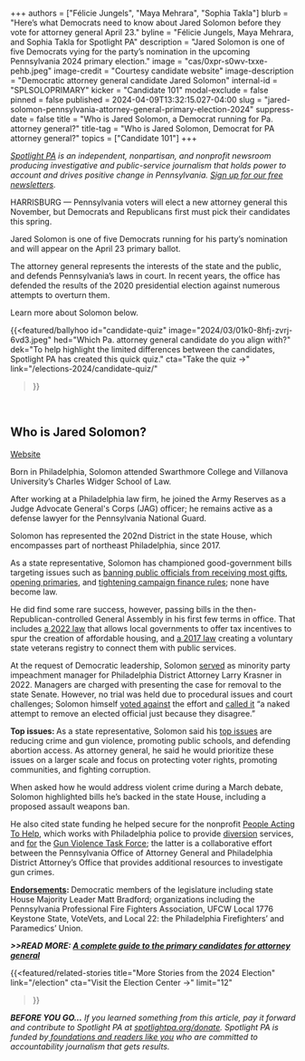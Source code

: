 +++
authors = ["Félicie Jungels", "Maya Mehrara", "Sophia Takla"]
blurb = "Here’s what Democrats need to know about Jared Solomon before they vote for attorney general April 23."
byline = "Félicie Jungels, Maya Mehrara, and Sophia Takla for Spotlight PA"
description = "Jared Solomon is one of five Democrats vying for the party’s nomination in the upcoming Pennsylvania 2024 primary election."
image = "cas/0xpr-s0wv-txxe-pehb.jpeg"
image-credit = "Courtesy candidate website"
image-description = "Democratic attorney general candidate Jared Solomon"
internal-id = "SPLSOLOPRIMARY"
kicker = "Candidate 101"
modal-exclude = false
pinned = false
published = 2024-04-09T13:32:15.027-04:00
slug = "jared-solomon-pennsylvania-attorney-general-primary-election-2024"
suppress-date = false
title = "Who is Jared Solomon, a Democrat running for Pa. attorney general?"
title-tag = "Who is Jared Solomon, Democrat for PA attorney general?"
topics = ["Candidate 101"]
+++

<a href="https://www.spotlightpa.org/"><em>Spotlight PA</em></a><em> is an independent, nonpartisan, and nonprofit newsroom producing investigative and public-service journalism that holds power to account and drives positive change in Pennsylvania. </em><a href="https://www.spotlightpa.org/newsletters"><em>Sign up for our free newsletters</em></a><em>.</em>

HARRISBURG — Pennsylvania voters will elect a new attorney general this November, but Democrats and Republicans first must pick their candidates this spring.

Jared Solomon is one of five Democrats running for his party’s nomination and will appear on the April 23 primary ballot.

The attorney general represents the interests of the state and the public, and defends Pennsylvania’s laws in court. In recent years, the office has defended the results of the 2020 presidential election against numerous attempts to overturn them.

Learn more about Solomon below.

{{<featured/ballyhoo
  id="candidate-quiz"
  image="2024/03/01k0-8hfj-zvrj-6vd3.jpeg"
  hed="Which Pa. attorney general candidate do you align with?"
  dek="To help highlight the limited differences between the candidates, Spotlight PA has created this quick quiz."
  cta="Take the quiz →"
  link="/elections-2024/candidate-quiz/"
>}}
<br>

## Who is Jared Solomon?

<a href="https://web.archive.org/20130612075744/https://www.jaredsolomon.com/">Website</a>

Born in Philadelphia, Solomon attended Swarthmore College and Villanova University’s Charles Widger School of Law.

After working at a Philadelphia law firm, he joined the Army Reserves as a Judge Advocate General&#39;s Corps (JAG) officer; he remains active as a defense lawyer for the Pennsylvania National Guard.

Solomon has represented the 202nd District in the state House, which encompasses part of northeast Philadelphia, since 2017.

As a state representative, Solomon has championed good-government bills targeting issues such as <a href="https://web.archive.org/20240229202733/https://www.legis.state.pa.us/cfdocs/billinfo/billinfo.cfm?syear=2023&amp;sind=0&amp;body=H&amp;type=B&amp;bn=484">banning public officials from receiving most gifts</a>, <a href="https://web.archive.org/20230420142440/https://www.legis.state.pa.us/cfdocs/billinfo/billinfo.cfm?syear=2023&amp;sind=0&amp;body=H&amp;type=B&amp;bn=0979">opening primaries</a>, and <a href="https://web.archive.org/20240321221624/https://www.legis.state.pa.us/cfdocs/billinfo/billinfo.cfm?syear=2023&amp;sind=0&amp;body=H&amp;type=B&amp;bn=1471">tightening campaign finance rules</a>; none have become law.

He did find some rare success, however, passing bills in the then-Republican-controlled General Assembly in his first few terms in office. That includes <a href="https://web.archive.org/20210307152030/https://www.legis.state.pa.us/cfdocs/billInfo/BillInfo.cfm?syear=2021&amp;sind=0&amp;body=H&amp;type=B&amp;bn=581">a 2022 law</a> that allows local governments to offer tax incentives to spur the creation of affordable housing, and <a href="https://web.archive.org/20170504120225/https://www.legis.state.pa.us/cfdocs/billInfo/billInfo.cfm?sYear=2017&amp;sInd=0&amp;body=H&amp;type=B&amp;bn=1231">a 2017 law</a> creating a voluntary state veterans registry to connect them with public services.

At the request of Democratic leadership, Solomon <a href="https://web.archive.org/20221118165708/https://www.pahousegop.com/News/31561/Latest-News/Speaker-Names-Impeachment-Managers-for-Krasner-Trial">served</a> as minority party impeachment manager for Philadelphia District Attorney Larry Krasner in 2022. Managers are charged with presenting the case for removal to the state Senate. However, no trial was held due to procedural issues and court challenges; Solomon himself <a href="https://web.archive.org/20221116210338/https://www.legis.state.pa.us/CFDOCS/Legis/RC/Public/rc_view_action2.cfm?sess_yr=2021&amp;sess_ind=0&amp;rc_body=H&amp;rc_nbr=1283">voted against</a> the effort and <a href="https://web.archive.org/20240321214555/https://x.com/JaredGSolomon/status/1684248783465377794?s=20">called it</a> “a naked attempt to remove an elected official just because they disagree.”

<script src="https://www.spotlightpa.org/embed.js" async></script><div data-spl-embed-version="1" data-spl-src="https://www.spotlightpa.org/embeds/newsletter/"></div>

<strong>Top issues: </strong>As a state representative, Solomon said his <a href="https://web.archive.org/20201028054645/https://www.jaredsolomon.com/issues">top issues</a> are reducing crime and gun violence, promoting public schools, and defending abortion access. As attorney general, he said he would prioritize these issues on a larger scale and focus on protecting voter rights, promoting communities, and fighting corruption.

When asked how he would address violent crime during a March debate, Solomon highlighted bills he’s backed in the state House, including a proposed assault weapons ban.

He also cited state funding he helped secure for the nonprofit <a href="https://web.archive.org/20191222113312/https://northeasttimes.com/2019/11/29/people-acting-to-help-path-about-to-build-at-castor-and-cottman/">People Acting To Help</a>, which works with Philadelphia police to provide <a href="https://web.archive.org/20240227070924/https://www.pathcenter.org/crisis-and-diversion-services/">diversion</a> services, and <a href="https://web.archive.org/20191020234526/https://www.phillymag.com/news/2019/10/19/jared-solomon-state-representative/">for</a> the <a href="https://web.archive.org/20220226175837/https://phillyda.org/safety-and-justice/investigations/gun-violence-task-force/">Gun Violence Task Force</a>; the latter is a collaborative effort between the Pennsylvania Office of Attorney General and Philadelphia District Attorney’s Office that provides additional resources to investigate gun crimes.

<a href="https://web.archive.org/20231002014435/https://www.jaredsolomon.com/endorsements"><strong>Endorsements</strong></a><strong>: </strong>Democratic members of the legislature including state House Majority Leader Matt Bradford; organizations including the Pennsylvania Professional Fire Fighters Association, UFCW Local 1776 Keystone State, VoteVets, and Local 22: the Philadelphia Firefighters’ and Paramedics’ Union.

<strong><em>&gt;&gt;READ MORE: </em></strong><a href="https://www.spotlightpa.org/news/2024/03/pennsylvania-election-2024-attorney-general-primary-candidates/"><strong><em>A complete guide to the primary candidates for attorney general</em></strong></a><strong><em></em></strong>

{{<featured/related-stories 
  title="More Stories from the 2024 Election" 
  link="/election"
  cta="Visit the Election Center →"
  limit="12"
>}}

<strong><em>BEFORE YOU GO…</em></strong><em> If you learned something from this article, pay it forward and contribute to Spotlight PA at </em><a href="https://www.spotlightpa.org/donate"><em>spotlightpa.org/donate</em></a><em>. Spotlight PA is funded by</em><a href="https://www.spotlightpa.org/support"><em> foundations and readers like you</em></a><em> who are committed to accountability journalism that gets results.</em>

